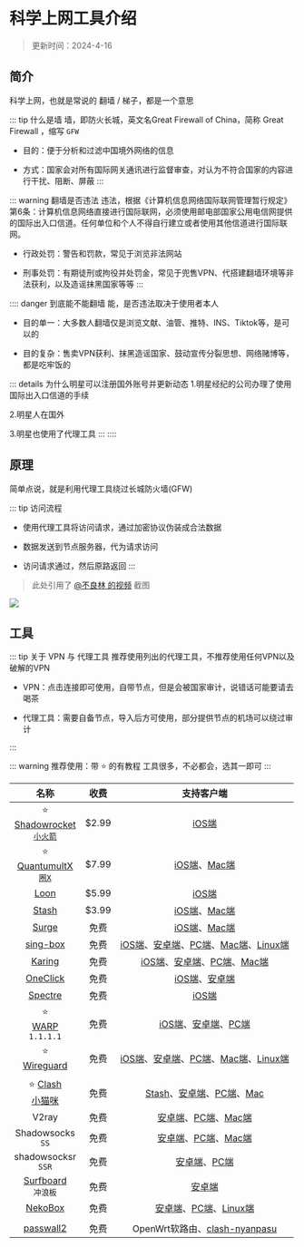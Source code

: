 # 科学上网工具介绍

> 更新时间：2024-4-16


## 简介

科学上网，也就是常说的 翻墙 / 梯子，都是一个意思


::: tip 什么是墙
墙，即防火长城，英文名Great Firewall of China，简称 Great Firewall ，缩写 `GFW`

* 目的：便于分析和过滤中国境外网络的信息

* 方式：国家会对所有国际网关通讯进行监督审查，对认为不符合国家的内容进行干扰、阻断、屏蔽
:::





::: warning 翻墙是否违法
违法，根据《计算机信息网络国际联网管理暂行规定》第6条：计算机信息网络直接进行国际联网，必须使用邮电部国家公用电信网提供的国际出入口信道。任何单位和个人不得自行建立或者使用其他信道进行国际联网。

* 行政处罚：警告和罚款，常见于浏览非法网站

* 刑事处罚：有期徒刑或拘役并处罚金，常见于兜售VPN、代搭建翻墙环境等非法获利，以及造谣抹黑国家等等
:::





:::: danger 到底能不能翻墙
能，是否违法取决于使用者本人

* 目的单一：大多数人翻墙仅是浏览文献、油管、推特、INS、Tiktok等，是可以的

* 目的复杂：售卖VPN获利、抹黑造谣国家、鼓动宣传分裂思想、网络赌博等，都是吃牢饭的

::: details 为什么明星可以注册国外账号并更新动态
1.明星经纪的公司办理了使用国际出入口信道的手续

2.明星人在国外

3.明星也使用了代理工具
:::
::::




## 原理

简单点说，就是利用代理工具绕过长城防火墙(GFW)

::: tip 访问流程
- 使用代理工具将访问请求，通过加密协议伪装成合法数据

- 数据发送到节点服务器，代为请求访问

- 访问请求通过，然后原路返回
:::


> 此处引用了 [@不良林 的视频](https://youtu.be/JfSJmPFiL_s?si=ZULTATzJN55H4on4) 截图


![](/proxy/proxy-01.png)



## 工具

::: tip 关于 VPN 与 代理工具
推荐使用列出的代理工具，不推荐使用任何VPN以及破解的VPN

* VPN：点击连接即可使用，自带节点，但是会被国家审计，说错话可能要请去喝茶

* 代理工具：需要自备节点，导入后方可使用，部分提供节点的机场可以绕过审计

:::



::: warning 推荐使用：带 ⭐ 的有教程
工具很多，不必都会，选其一即可
:::



| 名称 | 收费 | 支持客户端 |
|:-:|:-:|:-:|
| ⭐<br>[Shadowrocket<br>`小火箭`](./shadowrocket.md) | $2.99 | [iOS端](https://apps.apple.com/us/app/shadowrocket/id932747118) |
| ⭐<br>[QuantumultX<br>`圈X`](./quantumultX.md) | $7.99 | [iOS端](https://apps.apple.com/us/app/quantumult-x/id1443988620)、[Mac端](https://apps.apple.com/us/app/quantumult-x/id1443988620) |
| [Loon](https://nsloon.com/) | $5.99 | [iOS端](https://apps.apple.com/us/app/loon/id1373567447) |
| [Stash](https://stash.ws/) | $3.99 | [iOS端](https://apps.apple.com/us/app/stash-proxy-utility/id1596063349)、[Mac端](https://stash.ws/macos/pricing/) |
| [Surge](https://nssurge.com/) | 免费 | [iOS端](https://apps.apple.com/us/app/id1442620678)、[Mac端](https://nssurge.com/) |
| [sing-box](https://sing-box.sagernet.org/) | 免费 |  [iOS端](https://apps.apple.com/us/app/sing-box/id6451272673)、[安卓端](https://github.com/SagerNet/sing-box/releases)、[PC端](https://github.com/SagerNet/sing-box/releases)、[Mac端](https://github.com/SagerNet/sing-box/releases)、[Linux端](https://github.com/SagerNet/sing-box/releases) |
| [Karing](https://karing.app/) | 免费 | [iOS端](https://apps.apple.com/us/app/karing/id6472431552)、[安卓端](https://github.com/KaringX/karing/releases)、[PC端](https://github.com/KaringX/karing/releases)、[Mac端](https://apps.apple.com/us/app/karing/id6472431552) |
| [OneClick](https://oneclick.earth/) | 免费 | [iOS端](https://apps.apple.com/us/app/id1545555197)、[安卓端](https://oneclick.earth/) |
| [Spectre](https://proxy.spectreapp.xyz/) | 免费 | [iOS端](https://apps.apple.com/app/spectre-vpn/id1508712998) |
| ⭐<br>[WARP](./warp.md)<br>`1.1.1.1` | 免费 | [iOS端](https://apps.apple.com/us/app/id1423538627)、[安卓端](https://one.one.one.one/zh-Hans/)、[PC端](https://one.one.one.one/zh-Hans/) | [Mac端](https://one.one.one.one/zh-Hans/)、[Linux端](https://one.one.one.one/zh-Hans/) |
| ⭐<br>[Wireguard](./wireguard.md) | 免费 | [iOS端](https://apps.apple.com/us/app/wireguard/id1441195209)、[安卓端](https://www.wireguard.com/install/)、[PC端](https://www.wireguard.com/install/)、[Mac端](https://apps.apple.com/us/app/wireguard/id1451685025)、[Linux端](https://www.wireguard.com/install/) |
| |
| ⭐ [Clash<br>小猫咪](./Clash.md) | 免费 | [Stash](https://stash.ws/)、[安卓端](https://github.com/Yiov/Clash_For_Android/releases)、[PC端](https://github.com/Z-Siqi/Clash-for-Windows_Chinese/releases/tag/CFW)、[Mac](./Clash.md#其他软件) |
| V2ray | 免费 | [安卓端](https://github.com/2dust/v2rayNG/releases)、[PC端](https://github.com/2dust/v2rayN/releases)、[Mac端](https://github.com/yanue/V2rayU/releases) |
| Shadowsocks<br>`SS` |  免费 | [安卓端](https://github.com/shadowsocks/shadowsocks-android/releases)、[PC端](https://github.com/shadowsocks/shadowsocks-windows/releases)、[Mac端](https://github.com/shadowsocks/ShadowsocksX-NG/releases/) |
| shadowsocksr<br>`SSR` |  免费 | [安卓端](https://github.com/shadowsocksrr/shadowsocksr-android/releases)、[PC端](https://github.com/shadowsocksr-rm/shadowsocksr-csharp/releases) |
| [Surfboard](https://getsurfboard.com/)<br>`冲浪板` |  免费 | [安卓端](https://github.com/getsurfboard/surfboard/releases/) |
| [NekoBox](https://matsuridayo.github.io/) |  免费 | [安卓端](https://github.com/MatsuriDayo/NekoBoxForAndroid/releases)、[PC端](https://github.com/MatsuriDayo/nekoray/releases)、[Linux端](https://github.com/MatsuriDayo/nekoray/releases) |
| |
| [passwall2](https://github.com/xiaorouji/openwrt-passwall2/releases) |  免费 | OpenWrt软路由、[clash-nyanpasu](https://github.com/keiko233/clash-nyanpasu/releases) |
